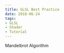 ```yaml
---
title: GLSL Best Practice
date: 2018-06-24
tags:
- GLSL
- Shader
- Tutorial
---
```


Mandelbrot Algorithm
